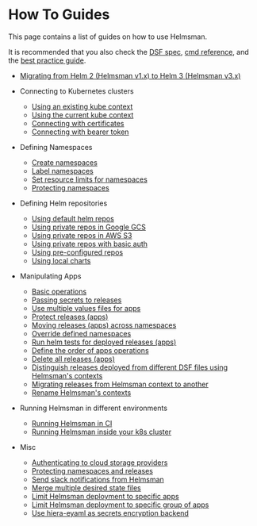 
# How To Guides

This page contains a list of guides on how to use Helmsman.

It is recommended that you also check the [DSF spec](../desired_state_specification.md), [cmd reference](../cmd_reference.md), and the [best practice guide](../best_practice.md).

- [Migrating from Helm 2 (Helmsman v1.x) to Helm 3 (Helmsman v3.x)](misc/migrate_to_3.md)

- Connecting to Kubernetes clusters
    - [Using an existing kube context](settings/existing_kube_context.md)
    - [Using the current kube context](settings/current_kube_context.md)
    - [Connecting with certificates](settings/creating_kube_context_with_certs.md)
    - [Connecting with bearer token](settings/creating_kube_context_with_token.md)
- Defining Namespaces
    - [Create namespaces](namespaces/create.md)
    - [Label namespaces](namespaces/labels_and_annotations.md)
    - [Set resource limits for namespaces](namespaces/limits.md)
    - [Protecting namespaces](namespaces/protection.md)
- Defining Helm repositories
    - [Using default helm repos](helm_repos/default.md)
    - [Using private repos in Google GCS](helm_repos/gcs.md)
    - [Using private repos in AWS S3](helm_repos/s3.md)
    - [Using private repos with basic auth](helm_repos/basic_auth.md)
    - [Using pre-configured repos](helm_repos/pre_configured.md)
    - [Using local charts](helm_repos/local.md)
- Manipulating Apps
    - [Basic operations](apps/basic.md)
    - [Passing secrets to releases](apps/secrets.md)
    - [Use multiple values files for apps](apps/multiple_values_files.md)
    - [Protect releases (apps)](apps/protection.md)
    - [Moving releases (apps) across namespaces](apps/moving_across_namespaces.md)
    - [Override defined namespaces](apps/override_namespaces.md)
    - [Run helm tests for deployed releases (apps)](apps/helm_tests.md)
    - [Define the order of apps operations](apps/order.md)
    - [Delete all releases (apps)](apps/destroy.md)
    - [Distinguish releases deployed from different DSF files using Helmsman's contexts](misc/merge_desired_state_files.md#distinguishing-releases-deployed-from-different-desired-state-files)
    - [Migrating releases from Helmsman context to another](apps/migrate_contexts.md)
    - [Rename Helmsman's contexts](apps/migrate_contexts.md)
- Running Helmsman in different environments
    - [Running Helmsman in CI](deployments/ci.md)
    - [Running Helmsman inside your k8s cluster](deployments/inside_k8s.md)
- Misc
    - [Authenticating to cloud storage providers](misc/auth_to_storage_providers.md)
    - [Protecting namespaces and releases](misc/protect_namespaces_and_releases.md)
    - [Send slack notifications from Helmsman](misc/send_slack_notifications_from_helmsman.md)
    - [Merge multiple desired state files](misc/merge_desired_state_files.md)
    - [Limit Helmsman deployment to specific apps](misc/limit-deployment-to-specific-apps.md)
    - [Limit Helmsman deployment to specific group of apps](misc/limit-deployment-to-specific-group-of-apps.md)
    - [Use hiera-eyaml as secrets encryption backend](settings/use-hiera-eyaml-as-secrets-encryption.md)
